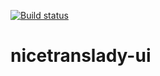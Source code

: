 [![Build status](https://dev.azure.com/nicetranslady1/nicetranslady-ui/_apis/build/status/nicetranslady-ui)](https://dev.azure.com/nicetranslady1/nicetranslady-ui/_build/latest?definitionId=3)

# nicetranslady-ui